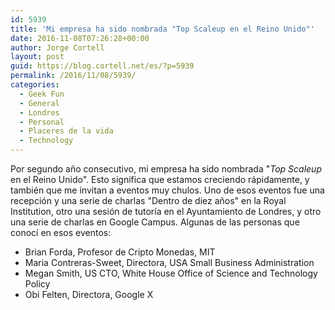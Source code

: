```yaml
---
id: 5939
title: 'Mi empresa ha sido nombrada "Top Scaleup en el Reino Unido"'
date: 2016-11-08T07:26:28+00:00
author: Jorge Cortell
layout: post
guid: https://blog.cortell.net/es/?p=5939
permalink: /2016/11/08/5939/
categories:
  - Geek Fun
  - General
  - Londres
  - Personal
  - Placeres de la vida
  - Technology
---
```

Por segundo año consecutivo, mi empresa ha sido nombrada "_Top Scaleup_ en el Reino Unido". Esto significa que estamos creciendo rápidamente, y también que me invitan a eventos muy chulos. Uno de esos eventos fue una recepción y una serie de charlas "Dentro de diez años" en la Royal Institution, otro una sesión de tutoría en el Ayuntamiento de Londres, y otro una serie de charlas en Google Campus. Algunas de las personas que conocí en esos eventos:

  * Brian Forda, Profesor de Cripto Monedas, MIT
  * Maria Contreras-Sweet, Directora, USA Small Business Administration
  * Megan Smith, US CTO, White House Office of Science and Technology Policy
  * Obi Felten, Directora, Google X